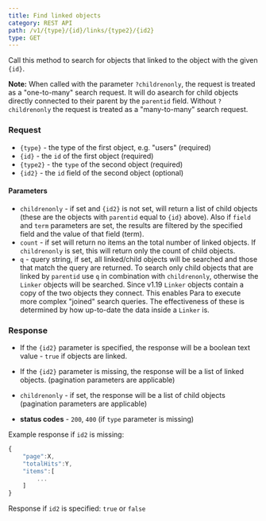 ```yaml
---
title: Find linked objects
category: REST API
path: /v1/{type}/{id}/links/{type2}/{id2}
type: GET
---
```


Call this method to search for objects that linked to the object with the given `{id}`.

**Note:** When called with the parameter `?childrenonly`, the request is treated as a "one-to-many" search request.
It will do asearch for child objects directly connected to their parent by the `parentid` field. Without `?childrenonly`
the request is treated as a "many-to-many" search request.

### Request

- `{type}` - the type of the first object, e.g. "users" (required)
- `{id}` - the `id` of the first object (required)
- `{type2}` - the `type` of the second object (required)
- `{id2}` - the `id` field of the second object (optional)

#### Parameters

- `childrenonly` - if set and `{id2}` is not set, will return a list of child objects
(these are the objects with `parentid` equal to `{id}` above). Also if `field` and `term` parameters are set, the results
are filtered by the specified field and the value of that field (term).
- `count` - if set will return no items an the total number of linked objects. If `childrenonly` is set, this will
return only the count of child objects.
- `q` - query string, if set, all linked/child objects will be searched and those that match the query are returned.
To search only child objects that are linked by `parentid` use `q` in combination with `childrenonly`, otherwise
the `Linker` objects will be searched. Since v1.19 `Linker` objects contain a copy of the two objects they connect. This
enables Para to execute more complex "joined" search queries. The effectiveness of these is determined by how up-to-date
the data inside a `Linker` is.

### Response

- If the `{id2}` parameter is specified, the response will be a boolean text value - `true` if objects are linked.
- If the `{id2}` parameter is missing, the response will be a list of linked objects. (pagination parameters are applicable)
- `childrenonly` - if set, the response will be a list of child objects (pagination parameters are applicable)

- **status codes** - `200`, `400` (if `type` parameter is missing)

Example response if `id2` is missing:

```js
{
	"page":X,
	"totalHits":Y,
	"items":[
		...
	]
}
```
Response if `id2` is specified: `true` or `false`